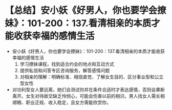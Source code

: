 # 【总结】安小妖《好男人，你也要学会撩妹》：101-200：137.看清相亲的本质才能收获幸福的感情生活

-   安小妖《好男人，你也要学会撩妹》：101-200：137.看清相亲的本质才能收获幸福的感情生活
    1.  学习撩妹课程，找到适合约会的地点和互动方式
    2.  提供私信和问答专区咨询服务，解答感情问题
    3.  对相亲的理解：明确标准、相信直觉、了解女生目的、区分事业型和公立型女性
-   对功利型女人要远离，她们会测试你并在条件合适时才表达感情，否则会果断离开。女生对待故交缺乏怜悯心，可能会伤害以前的相识。男人找女人需长相顺眼、职业正规、收入稳定，且女方需能欣赏你。